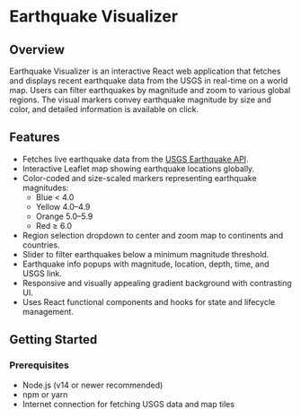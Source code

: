 
# Earthquake Visualizer

## Overview

Earthquake Visualizer is an interactive React web application that fetches and displays recent earthquake data from the USGS in real-time on a world map. Users can filter earthquakes by magnitude and zoom to various global regions. The visual markers convey earthquake magnitude by size and color, and detailed information is available on click.

## Features

- Fetches live earthquake data from the [USGS Earthquake API](https://earthquake.usgs.gov/earthquakes/feed/v1.0/geojson.php).
- Interactive Leaflet map showing earthquake locations globally.
- Color-coded and size-scaled markers representing earthquake magnitudes:
  - Blue < 4.0
  - Yellow 4.0–4.9
  - Orange 5.0–5.9
  - Red ≥ 6.0
- Region selection dropdown to center and zoom map to continents and countries.
- Slider to filter earthquakes below a minimum magnitude threshold.
- Earthquake info popups with magnitude, location, depth, time, and USGS link.
- Responsive and visually appealing gradient background with contrasting UI.
- Uses React functional components and hooks for state and lifecycle management.

## Getting Started

### Prerequisites

- Node.js (v14 or newer recommended)
- npm or yarn
- Internet connection for fetching USGS data and map tiles
